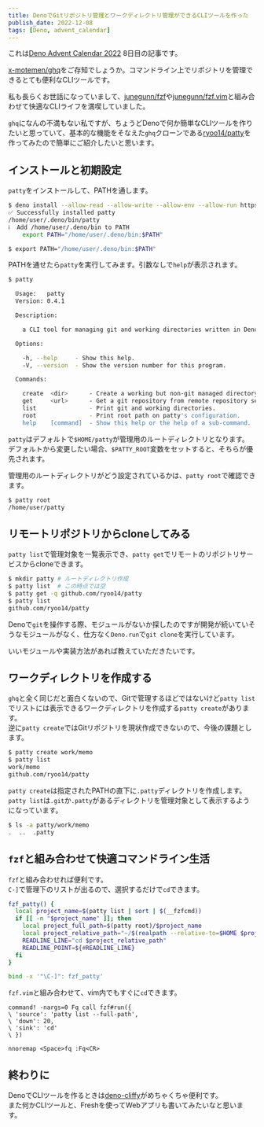 ```yaml
---
title: DenoでGitリポジトリ管理とワークディレクトリ管理ができるCLIツールを作った
publish_date: 2022-12-08
tags: [Deno, advent_calendar]
---
```


これは[Deno Advent Calendar 2022](https://qiita.com/advent-calendar/2022/deno) 8日目の記事です。

[x-motemen/ghq](https://github.com/x-motemen/ghq)をご存知でしょうか。コマンドライン上でリポジトリを管理できるとても便利なCLIツールです。

私も長らくお世話になっていまして、[junegunn/fzf](https://github.com/junegunn/fzf)や[junegunn/fzf.vim](https://github.com/junegunn/fzf.vim)と組み合わせて快適なCLIライフを満喫していました。

`ghq`になんの不満もない私ですが、ちょうどDenoで何か簡単なCLIツールを作りたいと思っていて、基本的な機能をそなえた`ghq`クローンである[ryoo14/patty](https://github.com/ryoo14/patty)を作ってみたので簡単にご紹介したいと思います。

## インストールと初期設定

`patty`をインストールして、PATHを通します。

```sh
$ deno install --allow-read --allow-write --allow-env --allow-run https://deno.land/x/patty@0.4.1/patty.ts
✅ Successfully installed patty
/home/user/.deno/bin/patty
ℹ️  Add /home/user/.deno/bin to PATH
    export PATH="/home/user/.deno/bin:$PATH"

$ export PATH="/home/user/.deno/bin:$PATH"  
```

PATHを通せたら`patty`を実行してみます。引数なしで`help`が表示されます。

```sh
$ patty

  Usage:   patty
  Version: 0.4.1

  Description:

    a CLI tool for managing git and working directories written in Deno.

  Options:

    -h, --help     - Show this help.                            
    -V, --version  - Show the version number for this program.  

  Commands:

    create  <dir>      - Create a working but non-git managed directory.      
    get     <url>      - Get a git repository from remote repository services.
    list               - Print git and working directories.                   
    root               - Print root path on patty's configuration.            
    help    [command]  - Show this help or the help of a sub-command.         
```

`patty`はデフォルトで`$HOME/patty`が管理用のルートディレクトリとなります。  
デフォルトから変更したい場合、`$PATTY_ROOT`変数をセットすると、そちらが優先されます。  

管理用のルートディレクトリがどう設定されているかは、`patty root`で確認できます。

```sh
$ patty root
/home/user/patty
```

## リモートリポジトリからcloneしてみる

`patty list`で管理対象を一覧表示でき、`patty get`でリモートのリポジトリサービスからcloneできます。

```sh
$ mkdir patty # ルートディレクトリ作成
$ patty list  # この時点では空
$ patty get -q github.com/ryoo14/patty
$ patty list
github.com/ryoo14/patty
```

Denoで`git`を操作する際、モジュールがないか探したのですが開発が続いていそうなモジュールがなく、仕方なく`Deno.run`で`git clone`を実行しています。

いいモジュールや実装方法があれば教えていただきたいです。

## ワークディレクトリを作成する

`ghq`と全く同じだと面白くないので、Gitで管理するほどではないけど`patty list`でリストには表示できるワークディレクトリを作成する`patty create`があります。  
逆に`patty create`ではGitリポジトリを現状作成できないので、今後の課題とします。

```sh
$ patty create work/memo
$ patty list
work/memo
github.com/ryoo14/patty
```

`patty create`は指定されたPATHの直下に`.patty`ディレクトリを作成します。`patty list`は`.git`か`.patty`があるディレクトリを管理対象として表示するようになっています。

```sh
$ ls -a patty/work/memo
.  ..  .patty
```

## `fzf`と組み合わせて快適コマンドライン生活

`fzf`と組み合わせれば便利です。  
`C-]`で管理下のリストが出るので、選択するだけで`cd`できます。

```bash
fzf_patty() {
  local project_name=$(patty list | sort | $(__fzfcmd))
  if [[ -n "$project_name" ]]; then
    local project_full_path=$(patty root)/$project_name
    local project_relative_path="~/$(realpath --relative-to=$HOME $project_full_path)"
    READLINE_LINE="cd $project_relative_path"
    READLINE_POINT=${#READLINE_LINE}
  fi
}

bind -x '"\C-]": fzf_patty'
```

`fzf.vim`と組み合わせて、vim内でもすぐに`cd`できます。

```vim
command! -nargs=0 Fq call fzf#run({
\ 'source': 'patty list --full-path',
\ 'down': 20,
\ 'sink': 'cd'
\ })

nnoremap <Space>fq :Fq<CR>
```

## 終わりに

DenoでCLIツールを作るときは[deno-cliffy](https://cliffy.io)がめちゃくちゃ便利です。  
また何かCLIツールと、Freshを使ってWebアプリも書いてみたいなと思います。
